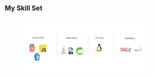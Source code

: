 ## My Skill Set


<figure>
    <img src="https://github.com/hongsdf/hongsdf/blob/main/My_skill_set.jpg" title="하얀 강아지">    
</figure>


